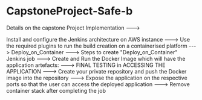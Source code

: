 # CapstoneProject-Safe-b
Details on the capstone Project Implementation --->

Install and configure the Jenkins architecture on AWS instance ---> 
Use the required plugins to run the build creation on a containerised platform  ---> 
Deploy_on_Container ---> 
Steps to create "Deploy_on_Container" Jenkins job --->
Create and Run the Docker Image which will have the application artefacts: --->
FINAL TESTING in ACCESSING THE APPLICATION --->
Create your private repository and push the Docker image into the repository --->
Expose the application on the respective ports so that the user can access the deployed application --->
Remove container stack after completing the job 
